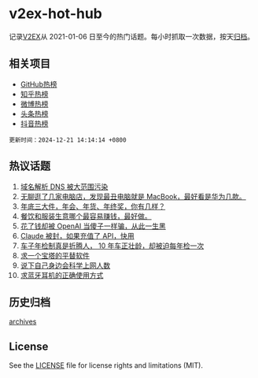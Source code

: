 # v2ex-hot-hub

 记录[V2EX](https://www.v2ex.com/)从 2021-01-06 日至今的热门话题。每小时抓取一次数据，按天[归档](archives)。
 
 ## 相关项目

- [GitHub热榜](https://github.com/lonnyzhang423/github-hot-hub)
- [知乎热榜](https://github.com/lonnyzhang423/zhihu-hot-hub)
- [微博热榜](https://github.com/lonnyzhang423/weibo-hot-hub)
- [头条热榜](https://github.com/lonnyzhang423/toutiao-hot-hub)
- [抖音热榜](https://github.com/lonnyzhang423/douyin-hot-hub)


 `更新时间：2024-12-21 14:14:14 +0800`

## 热议话题

1. [域名解析 DNS 被大范围污染](https://www.v2ex.com/t/1099056)
1. [无聊逛了几家电脑店，发现最丑电脑就是 MacBook，最好看是华为几款。](https://www.v2ex.com/t/1099108)
1. [年底三大件，年会、年货、年终奖，你有几样？](https://www.v2ex.com/t/1099116)
1. [餐饮和服装生意哪个最容易赚钱，最好做。](https://www.v2ex.com/t/1099095)
1. [花了钱却被 OpenAI 当傻子一样骗，从此一生黑](https://www.v2ex.com/t/1099161)
1. [Claude 被封，如果充值了 API，快用](https://www.v2ex.com/t/1099060)
1. [车子年检制真是折腾人， 10 年车正壮龄，却被迫每年检一次](https://www.v2ex.com/t/1099238)
1. [求一个宝塔的平替软件](https://www.v2ex.com/t/1099093)
1. [说下自己身边会科学上网人数](https://www.v2ex.com/t/1099182)
1. [求蓝牙耳机的正确使用方式](https://www.v2ex.com/t/1099215)

## 历史归档

[archives](archives)

## License

See the [LICENSE](LICENSE) file for license rights and limitations (MIT).
